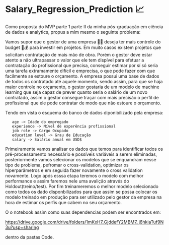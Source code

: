# Salary_Regression_Prediction 📈 

Como proposta do MVP parte 1 parte II da minha pós-graduação em ciência de dados e analytics, propus a mim mesmo o seguinte problema:

Vamos supor que o gestor de uma empresa 👨‍💼 deseja ter mais controle do budget 💸💰 para investir em projetos. Em muito casos existem projetos que solicitam contratação de mais mão de obra. Porém o gestor deve estar atento a não ultrapassar o valor que ele tem dispível para efetuar a contratação do profissional que precisa,  conseguir estimar por sí só seria uma tarefa extramamente difícil e emprecisa, o que pode fazer com que facilmente se estoure o orçamento. A empresa possui uma base de dados de todos os contratado até aquele momento, sendo assim, para que se haja maior controle no orçamento, o gestor gostaria de um modelo de machine learning que seja capaz de prever quanto seria o salário de um novo contratado, assim o gestor consegue traçar com mais precisão o perfil de profissional que ele pode contratar  de modo que não estoure o orçamento.


Tendo em vista o  esquema do banco de dados diponibilizado pela empresa:

```
   age -> Idade do empregado
   experience -> Nível de experência profissional
   job role -> Cargo Ocupado
   education level -> Grau de Educação
   salary -> Salário anual em USD$
```
Primeiramente vamos analisar os dados que temos para identificar todos os pré-processamento necessário e possíveis variáveis a serem eliminadas, posteriormente vamos selecionar os modelos que se enquandram nesse tipo de problema, pefromar o cross-validation, optimizar os hiperparâmetros e em seguida fazer novamente o cross validation novamente. Logo após esssa etapa teremos o modelo com melhor performance e  assim faremos nele uma avalição através do Holdout(treino/test). Por fim treinameremos o melhor modelo selecionado como todos os dado disponbilizados para que assim se possa colocar os modelo treinado em produção para ser utilizado pelo gestor da empresa na hora de estimar os perfis que cabem no seu orçamento.

O o notebook assim como suas dependencias podem ser encontrados em:

https://drive.google.com/drive/folders/1mKxH7_GjddefY2MBM7_j6hkiaTuf9N3u?usp=sharing

dentro da pastas Code.
